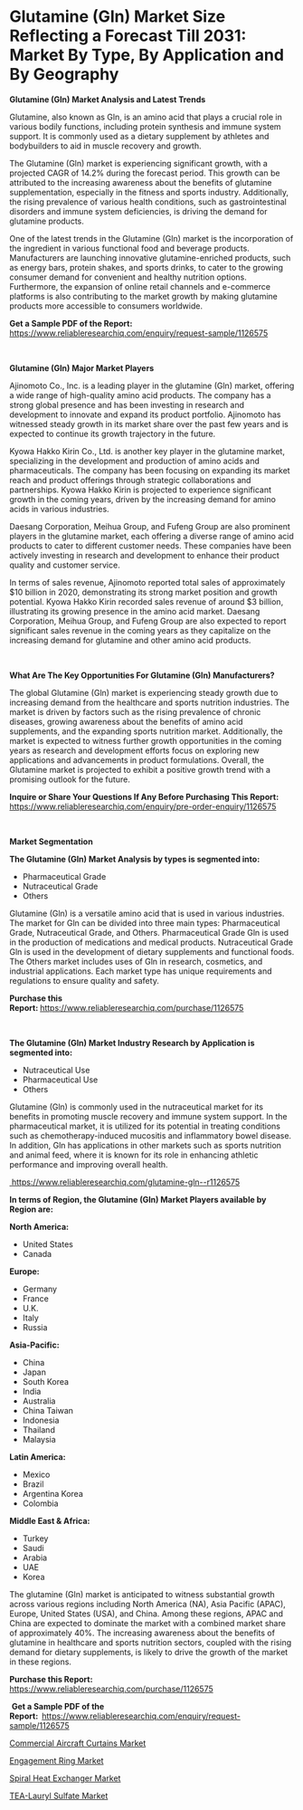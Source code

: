 <p><h1>Glutamine (Gln) Market Size Reflecting a Forecast Till 2031: Market By Type, By Application and By Geography</h1></p><p><strong>Glutamine (Gln) Market Analysis and Latest Trends</strong></p>
<p><p>Glutamine, also known as Gln, is an amino acid that plays a crucial role in various bodily functions, including protein synthesis and immune system support. It is commonly used as a dietary supplement by athletes and bodybuilders to aid in muscle recovery and growth.</p><p>The Glutamine (Gln) market is experiencing significant growth, with a projected CAGR of 14.2% during the forecast period. This growth can be attributed to the increasing awareness about the benefits of glutamine supplementation, especially in the fitness and sports industry. Additionally, the rising prevalence of various health conditions, such as gastrointestinal disorders and immune system deficiencies, is driving the demand for glutamine products.</p><p>One of the latest trends in the Glutamine (Gln) market is the incorporation of the ingredient in various functional food and beverage products. Manufacturers are launching innovative glutamine-enriched products, such as energy bars, protein shakes, and sports drinks, to cater to the growing consumer demand for convenient and healthy nutrition options. Furthermore, the expansion of online retail channels and e-commerce platforms is also contributing to the market growth by making glutamine products more accessible to consumers worldwide.</p></p>
<p><strong>Get a Sample PDF of the Report:&nbsp;</strong> <a href="https://www.reliableresearchiq.com/enquiry/request-sample/1126575">https://www.reliableresearchiq.com/enquiry/request-sample/1126575</a></p>
<p>&nbsp;</p>
<p><strong>Glutamine (Gln) Major Market Players</strong></p>
<p><p>Ajinomoto Co., Inc. is a leading player in the glutamine (Gln) market, offering a wide range of high-quality amino acid products. The company has a strong global presence and has been investing in research and development to innovate and expand its product portfolio. Ajinomoto has witnessed steady growth in its market share over the past few years and is expected to continue its growth trajectory in the future.</p><p>Kyowa Hakko Kirin Co., Ltd. is another key player in the glutamine market, specializing in the development and production of amino acids and pharmaceuticals. The company has been focusing on expanding its market reach and product offerings through strategic collaborations and partnerships. Kyowa Hakko Kirin is projected to experience significant growth in the coming years, driven by the increasing demand for amino acids in various industries.</p><p>Daesang Corporation, Meihua Group, and Fufeng Group are also prominent players in the glutamine market, each offering a diverse range of amino acid products to cater to different customer needs. These companies have been actively investing in research and development to enhance their product quality and customer service.</p><p>In terms of sales revenue, Ajinomoto reported total sales of approximately $10 billion in 2020, demonstrating its strong market position and growth potential. Kyowa Hakko Kirin recorded sales revenue of around $3 billion, illustrating its growing presence in the amino acid market. Daesang Corporation, Meihua Group, and Fufeng Group are also expected to report significant sales revenue in the coming years as they capitalize on the increasing demand for glutamine and other amino acid products.</p></p>
<p>&nbsp;</p>
<p><strong>What Are The Key Opportunities For Glutamine (Gln) Manufacturers?</strong></p>
<p><p>The global Glutamine (Gln) market is experiencing steady growth due to increasing demand from the healthcare and sports nutrition industries. The market is driven by factors such as the rising prevalence of chronic diseases, growing awareness about the benefits of amino acid supplements, and the expanding sports nutrition market. Additionally, the market is expected to witness further growth opportunities in the coming years as research and development efforts focus on exploring new applications and advancements in product formulations. Overall, the Glutamine market is projected to exhibit a positive growth trend with a promising outlook for the future.</p></p>
<p><strong>Inquire or Share Your Questions If Any Before Purchasing This Report:</strong> <a href="https://www.reliableresearchiq.com/enquiry/pre-order-enquiry/1126575">https://www.reliableresearchiq.com/enquiry/pre-order-enquiry/1126575</a></p>
<p>&nbsp;</p>
<p><strong>Market Segmentation</strong></p>
<p><strong>The Glutamine (Gln) Market Analysis by types is segmented into:</strong></p>
<p><ul><li>Pharmaceutical Grade</li><li>Nutraceutical Grade</li><li>Others</li></ul></p>
<p><p>Glutamine (Gln) is a versatile amino acid that is used in various industries. The market for Gln can be divided into three main types: Pharmaceutical Grade, Nutraceutical Grade, and Others. Pharmaceutical Grade Gln is used in the production of medications and medical products. Nutraceutical Grade Gln is used in the development of dietary supplements and functional foods. The Others market includes uses of Gln in research, cosmetics, and industrial applications. Each market type has unique requirements and regulations to ensure quality and safety.</p></p>
<p><strong>Purchase this Report:&nbsp;</strong><a href="https://www.reliableresearchiq.com/purchase/1126575">https://www.reliableresearchiq.com/purchase/1126575</a></p>
<p>&nbsp;</p>
<p><strong>The Glutamine (Gln) Market Industry Research by Application is segmented into:</strong></p>
<p><ul><li>Nutraceutical Use</li><li>Pharmaceutical Use</li><li>Others</li></ul></p>
<p><p>Glutamine (Gln) is commonly used in the nutraceutical market for its benefits in promoting muscle recovery and immune system support. In the pharmaceutical market, it is utilized for its potential in treating conditions such as chemotherapy-induced mucositis and inflammatory bowel disease. In addition, Gln has applications in other markets such as sports nutrition and animal feed, where it is known for its role in enhancing athletic performance and improving overall health.</p></p>
<p><a href="https://www.reliableresearchiq.com/glutamine-gln--r1126575">&nbsp;https://www.reliableresearchiq.com/glutamine-gln--r1126575</a></p>
<p><strong>In terms of Region, the Glutamine (Gln) Market Players available by Region are:</strong></p>
<p>
    <p> <strong> North America: </strong>
        <ul>
            <li>United States</li>
            <li>Canada</li>
        </ul>
        </p> 
    <p> <strong> Europe: </strong>
        <ul>
            <li>Germany</li>
            <li>France</li>
            <li>U.K.</li>
            <li>Italy</li>
            <li>Russia</li>
        </ul>
        </p> 
    <p> <strong> Asia-Pacific: </strong>
        <ul>
            <li>China</li>
            <li>Japan</li>
            <li>South Korea</li>
            <li>India</li>
            <li>Australia</li>
            <li>China Taiwan</li>
            <li>Indonesia</li>
            <li>Thailand</li>
            <li>Malaysia</li>
        </ul>
        </p> 
    <p> <strong> Latin America: </strong>
        <ul>
            <li>Mexico</li>
            <li>Brazil</li>
            <li>Argentina Korea</li>
            <li>Colombia</li>
        </ul>
        </p> 
    <p> <strong> Middle East & Africa: </strong>
        <ul>
            <li>Turkey</li>
            <li>Saudi</li>
            <li>Arabia</li>
            <li>UAE</li>
            <li>Korea</li>
        </ul>
    </p>
    </p>
<p><p>The glutamine (Gln) market is anticipated to witness substantial growth across various regions including North America (NA), Asia Pacific (APAC), Europe, United States (USA), and China. Among these regions, APAC and China are expected to dominate the market with a combined market share of approximately 40%. The increasing awareness about the benefits of glutamine in healthcare and sports nutrition sectors, coupled with the rising demand for dietary supplements, is likely to drive the growth of the market in these regions.</p></p>
<p><strong>Purchase this Report: </strong><a href="https://www.reliableresearchiq.com/purchase/1126575">https://www.reliableresearchiq.com/purchase/1126575</a></p>
<p>&nbsp;<strong>Get a Sample PDF of the Report:&nbsp;&nbsp;</strong><a href="https://www.reliableresearchiq.com/enquiry/request-sample/1126575">https://www.reliableresearchiq.com/enquiry/request-sample/1126575</a></p>
<p><strong></strong></p>
<p><p><a href="https://www.linkedin.com/pulse/global-commercial-aircraft-curtains-market-product-type-cku0c?trackingId=fXOoOi3yyOogDSVkv%2FVoDQ%3D%3D">Commercial Aircraft Curtains Market</a></p><p><a href="https://www.linkedin.com/pulse/global-engagement-ring-market-size-expected-experience-qfr9e?trackingId=4WyBFuAtAJcIeYi0IH0XGg%3D%3D">Engagement Ring Market</a></p><p><a href="https://github.com/eliyamanson4561/Market-Research-Report-List-1/blob/main/spiral-heat-exchanger-market.md">Spiral Heat Exchanger Market</a></p><p><a href="https://github.com/hannahforsyth9786/Market-Research-Report-List-1/blob/main/tea-lauryl-sulfate-market.md">TEA-Lauryl Sulfate Market</a></p></p>